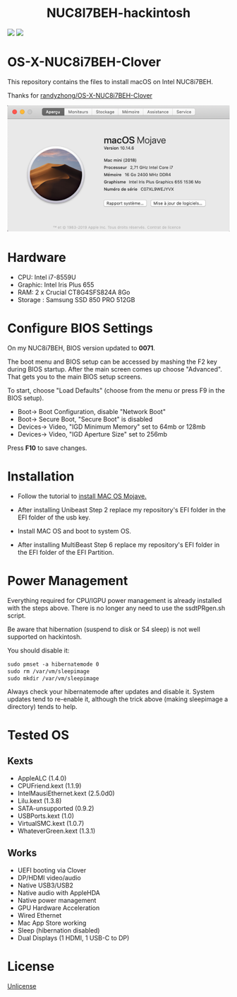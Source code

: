 <h1 align="center">NUC8I7BEH-hackintosh</h1>
<p>
  <img src="https://img.shields.io/badge/MAC OS MOJAVE-10.14.6-blue.svg?style=for-the-badge&logo=apple" />
  <img src="https://img.shields.io/badge/CLOVER-5070-green.svg?style=for-the-badge&logo=apple" />
</p>

# OS-X-NUC8i7BEH-Clover
This repository contains the files to install macOS on Intel NUC8i7BEH.

Thanks for [randyzhong/OS-X-NUC8i7BEH-Clover](//github.com/rlabrecque/Steamworks.NET)

![alt text](Capture.PNG)

# Hardware
- CPU: Intel i7-8559U
- Graphic: Intel Iris Plus 655
- RAM: 2 x Crucial CT8G4SFS824A 8Go
- Storage : Samsung SSD 850 PRO 512GB

# Configure BIOS Settings
On my NUC8i7BEH, BIOS version updated to **0071**.

The boot menu and BIOS setup can be accessed by mashing the F2 key during BIOS startup. After the main screen comes up choose "Advanced". That gets you to the main BIOS setup screens.

To start, choose "Load Defaults" (choose from the menu or press F9 in the BIOS setup).

- Boot-> Boot Configuration, disable "Network Boot"
- Boot-> Secure Boot, "Secure Boot" is disabled
- Devices-> Video, "IGD Minimum Memory" set to 64mb or 128mb
- Devices-> Video, "IGD Aperture Size" set to 256mb

Press **F10** to save changes.

# Installation
- Follow the tutorial to [install MAC OS Mojave.](https://www.tonymacx86.com/threads/unibeast-install-macos-mojave-on-any-supported-intel-based-pc.259381)

- After installing Unibeast Step 2 replace my repository's EFI folder in the EFI folder of the usb key.

- Install MAC OS and boot to system OS.

- After installing MultiBeast Step 6 replace my repository's EFI folder in the EFI folder of the EFI Partition.

# Power Management

Everything required for CPU/IGPU power management is already installed with the steps above.
There is no longer any need to use the ssdtPRgen.sh script.

Be aware that hibernation (suspend to disk or S4 sleep) is not well supported on hackintosh.

You should disable it:
```
sudo pmset -a hibernatemode 0
sudo rm /var/vm/sleepimage
sudo mkdir /var/vm/sleepimage
```
Always check your hibernatemode after updates and disable it. System updates tend to re-enable it, although the trick above (making sleepimage a directory) tends to help.

# Tested OS

## Kexts
- AppleALC (1.4.0)
- CPUFriend.kext (1.1.9)
- IntelMausiEthernet.kext (2.5.0d0)
- Lilu.kext (1.3.8)
- SATA-unsupported (0.9.2)
- USBPorts.kext (1.0)
- VirtualSMC.kext (1.0.7)
- WhateverGreen.kext (1.3.1)

## Works
- UEFI booting via Clover
- DP/HDMI video/audio
- Native USB3/USB2
- Native audio with AppleHDA
- Native power management
- GPU Hardware Acceleration
- Wired Ethernet
- Mac App Store working
- Sleep (hibernation disabled)
- Dual Displays (1 HDMI, 1 USB-C to DP)

# License
[Unlicense](LICENSE.txt)